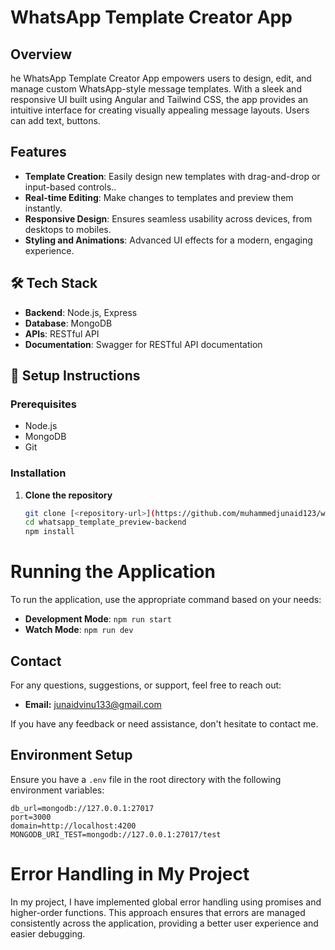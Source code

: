 # WhatsApp Template Creator App

## Overview



he WhatsApp Template Creator App empowers users to design, edit, and manage custom WhatsApp-style message templates. With a sleek and responsive UI built using Angular and Tailwind CSS, the app provides an intuitive interface for creating visually appealing message layouts. Users can add text, buttons.

## Features


- **Template Creation**:  Easily design new templates with drag-and-drop or input-based controls..
- **Real-time Editing**: Make changes to templates and preview them instantly.
- **Responsive Design**: Ensures seamless usability across devices, from desktops to mobiles.
- **Styling and Animations**: Advanced UI effects for a modern, engaging experience.

## 🛠 Tech Stack
- **Backend**: Node.js, Express
- **Database**: MongoDB
- **APIs**: RESTful API
- **Documentation**: Swagger for RESTful API documentation

## 🚀 Setup Instructions

### Prerequisites
- Node.js 
- MongoDB
- Git

### Installation
1. **Clone the repository**
   ```bash
   git clone [<repository-url>](https://github.com/muhammedjunaid123/whatsapp_template_preview-backend.git)
   cd whatsapp_template_preview-backend
   npm install

# Running the Application

To run the application, use the appropriate command based on your needs:

- **Development Mode**: `npm run start`
- **Watch Mode**: `npm run dev`

## Contact

For any questions, suggestions, or support, feel free to reach out:

- **Email:** [junaidvinu133@gmail.com](mailto:junaidvinu133@gmail.com)



 If you have any feedback or need assistance, don't hesitate to contact me.


## Environment Setup

Ensure you have a `.env` file in the root directory with the following environment variables:

```env
db_url=mongodb://127.0.0.1:27017
port=3000
domain=http://localhost:4200
MONGODB_URI_TEST=mongodb://127.0.0.1:27017/test

```

# Error Handling in My Project

In my project, I have implemented global error handling using promises and higher-order functions. This approach ensures that errors are managed consistently across the application, providing a better user experience and easier debugging.
